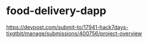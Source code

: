 # food-delivery-dapp
https://devpost.com/submit-to/17941-hack7days-tixgtbit/manage/submissions/400756/project-overview
